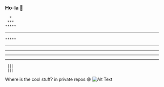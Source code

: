 ### Ho-la 👋



      *
     ***
    *****
   *******
    *****
   *******
  *********
 ***********
*************
     |||
     |||
     
<!--
**xchgre/xchgre** is a ✨ _special_ ✨ repository because its `README.md` (this file) appears on your GitHub profile.

Here are some ideas to get you started:

- 🔭 I’m currently working on ...
- 🌱 I’m currently learning ...
- 👯 I’m looking to collaborate on ...
- 🤔 I’m looking for help with ...
- 💬 Ask me about ...
- 📫 How to reach me: ...
- 😄 Pronouns: ...
- ⚡ Fun fact: ...
-->

Where is the cool stuff? in private repos 😄
![Alt Text](https://media.giphy.com/media/vFKqnCdLPNOKc/giphy.gif)
